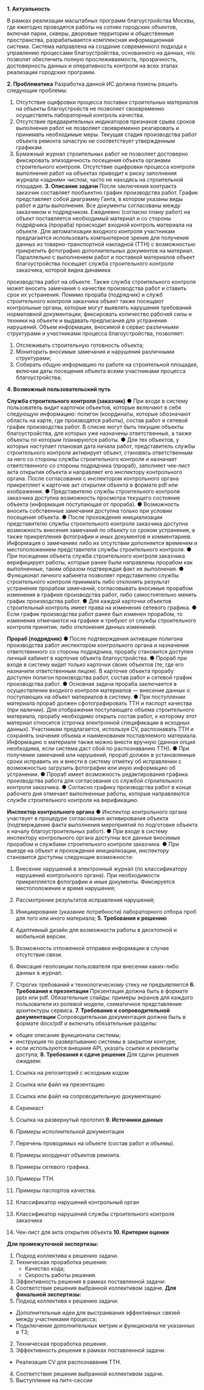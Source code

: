 
**1. Актуальность**

В рамках реализации масштабных программ благоустройства Москвы, где ежегодно
проводятся работы на сотнях городских объектов, включая парки, скверы, дворовые
территории и общественные пространства, разрабатывается комплексная
информационная система. Система направлена на создание современного подхода к
управлению процессами благоустройства, основанного на данных, что позволит
обеспечить полную прослеживаемость, прозрачность, достоверность данных и
оперативность контроля на всех этапах реализации городских программ.

**2. Проблематика**
Разработка данной ИС должна помочь решить следующие проблемы:
1. Отсутствие оцифровки процесса поставки строительных материалов на объекты
благоустройств не позволяет своевременно осуществлять лабораторный контроль
качества.
2. Отсутствие предварительных индикаторов признаков срыва сроков выполнения
работ не позволяет своевременно реагировать и принимать необходимые меры.
Текущая стадия производства работ объекта ремонта зачастую не соответствует
утвержденным графикам.
3. Бумажный журнал строительных работ не позволяет достоверно фиксировать
эпизодичность посещения объекта органами строительного контроля. Отсутствие
оцифровки процесса контроля выполнения работ на объектах приводит к риску
заполнения журнала «задним» числом, часто не находясь на строительной площадке.
**3. Описание задачи**
После заключения контракта заказчик составляет пообъектно график производства
работ. График представляет собой диаграмму Ганта, в котором указаны виды работ и
даты выполнения. Все документы согласованы между заказчиком и подрядчиком.
Ежедневно (согласно плану работ) на объект поставляется необходимый материал и
со стороны подрядчика (прораба) происходит входной контроль материала на объекте.
Для автоматизации входного контроля участникам предлагается использовать
компьютерное зрение для получения данных из товарно-транспортной накладной (ТТН)
с возможностью прикрепить фотографию дополнительных документов на материал.
Параллельно с выполнением работ и поставкой материалов объект благоустройства
посещает служба строительного контроля заказчика, которой видна динамика


производства работ на объекте. Также служба строительного контроля может вносить
замечания о качестве производства работ и ставить срок их устранения.
Помимо прораба (подрядчик) и служб строительного контроля заказчика объект
также посещают контрольные органы, которые могут выявлять нарушения требований
нормативной документации, фиксировать количество рабочей силы и техники на
объекте и выдавать предписания для устранения нарушений.
Объем информации, вносимой в сервис различными структурами и участниками
процесса благоустройства, позволяет:

1. Отслеживать строительную готовность объекта;
2. Мониторить вносимые замечания и нарушения различными структурами;
3. Собирать общую информацию по работе на строительной площадке, включая
даты посещения объекта всеми участниками процесса благоустройства;


**4. Возможный пользовательский путь**

**Служба строительного контроля (заказчик)**
● При входе в систему пользователь видит карточки объектов, которые включают в
себя следующую информацию: полигон (координаты, которые обозначают область на
карте, где производятся работы), состав работ и сетевой график производства работ.
В списке могут быть текущие объекты благоустройства, для которых уже назначены
ответственные, а также объекты по которым планируются работы.
● Для тех объектов, у которых наступает плановая дата начала работ,
представитель службы строительного контроля активирует объект, становясь
ответственным за него со стороны службы строительного контроля и назначает
ответственного со стороны подрядчика (прораб), заполняет чек-лист акта открытия
объекта и направляет его инспектору контрольного органа. После согласования с
инспектором контрольного органа прикрепляет к карточке акт открытия объекта в
формате pdf или изображения.
● Представителю службы строительного контроля заказчика доступна
возможность просмотра текущего состояния объекта (информация поступающая от
прораба).
● Возможность вносить собственные замечания доступна только при условии
посещения объекта.
● После прохождения инициализации представителю службы строительного
контроля заказчика доступна возможность внесения замечаний по объекту со
сроком устранения, а также прикрепления фотографии и иных документов и
комментариев. Информация о замечаниях либо их отсутствии дополняется временем
и местоположением представителя службы строительного контроля.
● При посещении объекта служба строительного контроля заказчика верифицирует
работы, которые ранее были направлены прорабом как выполненные, таким образом
подтверждая факт их выполнения.
● Функционал личного кабинета позволяет представителю службы строительного
контроля принимать либо отклонять результат устранения прорабом замечаний,
согласовывать вносимые прорабом изменения в графике производства работ, либо
самостоятельно менять график производства работ.
● Для каждой карточки объектов строительный контроль имеет права на изменения
сетевого графика.
● Если график производства работ ранее был изменен прорабом, то изменения
отмечаются на графике и требуют от службы строительного контроля принятия, либо
отклонения данных изменений.


**Прораб (подрядчик)**
● После подтверждения активации полигона производства работ инспектором
контрольного органа и назначения ответственного со стороны подрядчика, прорабу
становится доступен личный кабинет в карточке объекта благоустройства.
● Прораб при входе в систему видит только карточки своих объектов (те, где его
назначили ответственным лицом). В карточке объекта прорабу доступен полигон
производства работ, состав работ и сетевой график производства работ.
● Основная задача прораба заключается в осуществлении входного контроля
материалов — внесение данных о поступающих на объект материалов в систему.
● При поступлении материала прораб должен сфотографировать ТТН и паспорт
качества (при наличии). Для отображения поступающего объема строительного
материала, прорабу необходимо открыть состав работ, к которому этот материал
относится (строчка электронной спецификации в исходных данных). Участникам
предлагается, используя CV, распознавать ТТН и сохранять значения объема и
наименования поставляемого материала. Информацию о материале также можно
внести вручную (данная опция необходима, если система даст сбой по
распознаванию ТТН).
● При получении замечаний или нарушений, прораб должен в установленные сроки
исправить их и внести в систему отметку об исправлении с возможностью загрузить
фотографии или иную информацию об устранении.
● Прораб имеет возможность редактирования графика производства работа для
согласования со службой строительного контроля заказчика.
● Согласно графику производства работ в конце рабочего дня отмечает
выполненные работы, которые направляются службе строительного контроля на
верификацию.

**Инспектор контрольного органа**
● Инспектор контрольного органа участвует в процедуре согласования
активирования объекта (подтверждение факта выполнения мероприятий по
подготовке объекта к началу благоустроительных работ).
● При входе в систему инспектору контрольного органа доступны все данные
вносимые прорабом и службами строительного контроля заказчика.
● При выезде на объект и прохождения инициализации, инспектору становится
доступны следующие возможности:

1. Внесение нарушений в электронный журнал (по классификатору нарушений
    контрольного органа). При необходимости прикрепляется фотографии и иные
    документы. Фиксируется местоположение и время нарушения;


2. Рассмотрение результатов исправления нарушений;
3. Инициирование (указание потребности) лабораторного отбора проб для того
    или иного материала;
**5. Требования к решению**
1. Адаптивный дизайн для возможности работы в десктопной и мобильной версии.
2. Возможность отложенной отправки информации в случае отсутствия связи.
3. Фиксация геопозиции пользователя при внесении каких-либо данных в журнал.
4. Строгих требований к технологическому стеку не предъявляется
**6. Требования к презентации**
Презентация должна быть в формате pptx или pdf. Обязательные слайды: примеры
экранов для каждого пользователя из ролевой модели, схематичное представление
архитектуры сервиса.
**7. Требование к сопроводительной документации**
Сопроводительная документация должна быть в формате docx/pdf и включать
обязательные разделы:
- общее описание функционала системы;
- инструкция по развертыванию системы в закрытом контуре;
- если используются внешние API, указать ссылки и реквизиты доступа;
**8. Требования к сдаче решения**
Для сдачи решения ожидаем:
1. Ссылка на репозиторий с исходным кодом
2. Ссылка или файл на презентацию
3. Ссылка или файл на сопроводительную документацию
4. Скринкаст
5. Ссылка на развернутый прототип
**9. Источники данных**
1. Примеры исполнительной документации
2. Перечень проводимых на объекте (состав работ и объемы).
3. Примеры координат объектов ремонта.


4. Примеры сетевого графика.
5. Примеры ТТН.
6. Примеры паспортов качества.
7. Классификатор нарушений контрольный орган
8. Классификатор нарушений службы строительного контроля заказчика
9. Чек-лист для акта открытия объекта
    **10. Критерии оценки**

**Для промежуточной экспертизы:**

1. Подход коллектива к решению задачи.
2. Техническая проработка решения:
    - Качество кода;
    - Скорость работы решения.
3. Эффективность решения в рамках поставленной задачи:
4. Соответствие решения выбранной коллективом задаче.
**Для финальной экспертизы:**
1. Подход коллектива к решению задачи:
- Дополнительные идеи для выстраивания эффективных связей между
участниками процесса;
- Подключение дополнительных метрик и функционала не указанных в ТЗ;
2. Техническая проработка решения.
3. Эффективность решения в рамках поставленной задачи.
- Реализация CV для распознавания ТТН.
4. Соответствие решения выбранной коллективом задаче.
5. Выступление на питч-сессии


